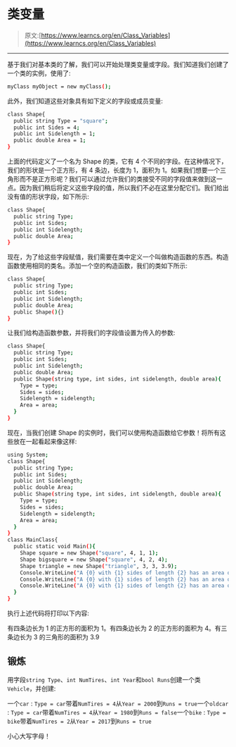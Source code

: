 # 类变量

> 原文:[https://www.learncs.org/en/Class_Variables](https://www.learncs.org/en/Class_Variables)

* * *

基于我们对基本类的了解，我们可以开始处理类变量或字段。我们知道我们创建了一个类的实例，使用了:

```sh
myClass myObject = new myClass(); 
```

此外，我们知道这些对象具有如下定义的字段或成员变量:

```sh
class Shape{
  public string Type = "square";
  public int Sides = 4;
  public int Sidelength = 1;
  public double Area = 1;
} 
```

上面的代码定义了一个名为 Shape 的类，它有 4 个不同的字段。在这种情况下，我们的形状是一个正方形，有 4 条边，长度为 1，面积为 1。如果我们想要一个三角形而不是正方形呢？我们可以通过允许我们的类接受不同的字段值来做到这一点。因为我们稍后将定义这些字段的值，所以我们不必在这里分配它们。我们给出没有值的形状字段，如下所示:

```sh
class Shape{
  public string Type;
  public int Sides;
  public int Sidelength;
  public double Area;  
} 
```

现在，为了给这些字段赋值，我们需要在类中定义一个叫做构造函数的东西。构造函数使用相同的类名。添加一个空的构造函数，我们的类如下所示:

```sh
class Shape{
  public string Type;
  public int Sides;
  public int Sidelength;
  public double Area;  
  public Shape(){} 
} 
```

让我们给构造函数参数，并将我们的字段值设置为传入的参数:

```sh
class Shape{
  public string Type;
  public int Sides;
  public int Sidelength;
  public double Area;  
  public Shape(string type, int sides, int sidelength, double area){
    Type = type;
    Sides = sides;
    Sidelength = sidelength;
    Area = area;
  }
} 
```

现在，当我们创建 Shape 的实例时，我们可以使用构造函数给它参数！将所有这些放在一起看起来像这样:

```sh
using System;
class Shape{
  public string Type;
  public int Sides;
  public int Sidelength;
  public double Area;  
  public Shape(string type, int sides, int sidelength, double area){
    Type = type;
    Sides = sides;
    Sidelength = sidelength;
    Area = area;
  }
}
class MainClass{
  public static void Main(){
    Shape square = new Shape("square", 4, 1, 1);
    Shape bigsquare = new Shape("square", 4, 2, 4);
    Shape triangle = new Shape("triangle", 3, 3, 3.9);
    Console.WriteLine("A {0} with {1} sides of length {2} has an area of {3}", square.Type, square.Sides, square.Sidelength, square.Area);
    Console.WriteLine("A {0} with {1} sides of length {2} has an area of {3}", bigsquare.Type, bigsquare.Sides, bigsquare.Sidelength, bigsquare.Area);
    Console.WriteLine("A {0} with {1} sides of length {2} has an area of {3}", triangle.Type, triangle.Sides, triangle.Sidelength, triangle.Area);
  }
} 
```

执行上述代码将打印以下内容:

有四条边长为 1 的正方形的面积为 1。有四条边长为 2 的正方形的面积为 4。有三条边长为 3 的三角形的面积为 3.9

## 锻炼

用字段`string Type`、`int NumTires`、`int Year`和`bool Runs`创建一个类`Vehicle`，并创建:

一个`car` : `Type = car`带着`NumTires = 4`从`Year = 2000`到`Runs = true`一个`oldcar` : `Type = car`带着`NumTires = 4`从`Year = 1980`到`Runs = false`一个`bike` : `Type = bike`带着`NumTires = 2`从`Year = 2017`到`Runs = true`

小心大写字母！